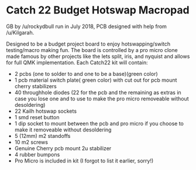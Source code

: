# Catch 22 Budget Hotswap Macropad

GB by /u/rockydbull run in July 2018, PCB designed with help from /u/Kilgarah.

Designed to be a budget project board to enjoy hotswapping/switch testing/macro making fun. The board is controlled by a pro micro clone made famous by other projects like the lets split, iris, and nyquist and allows for full QMK implementation. Each Catch22 kit will contain:

 * 2 pcbs (one to solder to and one to be a base)(green color)
 * 1 pcb material switch plate( green color) with cut out for pcb mount cherry stabilizers
 * 40 throughhole diodes (22 for the pcb and the remaining as extras in case you lose one and to use to make the pro micro removeable without desoldering)
 * 22 Kailh hotswap sockets
 * 1 smd reset button
 * 1 dip socket to mount between the pcb and pro micro if you choose to make it removeable without desoldering
 * 5 (12mm) m2 standoffs
 * 10 m2 screws
 * Genuine Cherry pcb mount 2u stabilizer
 * 4 rubber bumpons
 * Pro Micro is included in kit (I forgot to list it earlier, sorry!)
